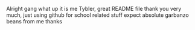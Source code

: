 Alright gang what up it is me Tybler, great README file thank you very much, just using github for school related stuff expect absolute garbanzo beans from me thanks

<!---
Tybler/Tybler is a ✨ special ✨ repository because its `README.md` (this file) appears on your GitHub profile.
You can click the Preview link to take a look at your changes.
--->
